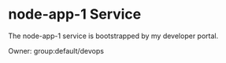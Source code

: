 # node-app-1 Service

The node-app-1 service is bootstrapped by my developer portal.

Owner: group:default/devops
